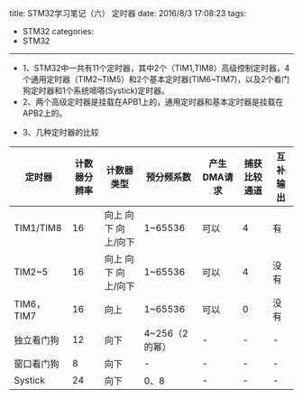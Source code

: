 title: STM32学习笔记（六） 定时器
date: 2016/8/3 17:08:23
tags:
- STM32
categories:
- STM32
---

- 1、STM32中一共有11个定时器，其中2个（TIM1,TIM8）高级控制定时器，4个通用定时器（TIM2~TIM5）和2个基本定时器(TIM6~TIM7)，以及2个看门狗定时器和1个系统嘀嗒(Systick)定时器。
- 2、两个高级定时器是挂载在APB1上的，通用定时器和基本定时器是挂载在APB2上的。

<!-- more -->

- 3、几种定时器的比较

定时器 | 计数器分辨率 | 计数器类型 | 预分频系数 | 产生DMA请求 | 捕获比较通道 | 互补输出 |
---|---|---|---|---|---|---
TIM1/TIM8| 16 | 向上 向下 向上/向下 | 1~65536 | 可以 | 4 | 有
TIM2~5| 16 | 向上 向下 向上/向下 | 1~65536 |可以 | 4 | 没有
TIM6，TIM7|16| 向上 | 1~65536 | 可以 | 0 | 没有
独立看门狗 | 12 | 向下 | 4~256（2的幂） | - | - | -
窗口看门狗 | 8 | 向下 | - | - | - | -
Systick | 24 | 向下 | 0、8 | - | - | -
